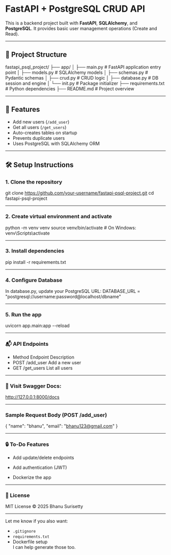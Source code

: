 # FastAPI + PostgreSQL CRUD API

This is a backend project built with **FastAPI**, **SQLAlchemy**, and **PostgreSQL**. It provides basic user management operations (Create and Read).

---
## 📁 Project Structure
fastapi_psql_project/
├── app/
│ ├── main.py # FastAPI application entry point
│ ├── models.py # SQLAlchemy models
│ ├── schemas.py # Pydantic schemas
│ ├── crud.py # CRUD logic
│ ├── database.py # DB session and engine
│ └── init.py # Package initializer
├── requirements.txt # Python dependencies
├── README.md # Project overview


---

## 🚀 Features

- Add new users (`/add_user`)
- Get all users (`/get_users`)
- Auto-creates tables on startup
- Prevents duplicate users
- Uses PostgreSQL with SQLAlchemy ORM

---

## 🛠 Setup Instructions

### 1. Clone the repository

git clone https://github.com/your-username/fastapi-psql-project.git
cd fastapi-psql-project

---

### 2. Create virtual environment and activate

python -m venv venv
source venv/bin/activate  # On Windows: venv\Scripts\activate

---

### 3. Install dependencies
pip install -r requirements.txt

---
### 4. Configure Database
In database.py, update your PostgreSQL URL:
DATABASE_URL = "postgresql://username:password@localhost/dbname"

---

### 5. Run the app
uvicorn app.main:app --reload

---

### 📬 API Endpoints
- Method	Endpoint	Description
- POST	/add_user	Add a new user
- GET	/get_users	List all users
 ---
### 📘 Visit Swagger Docs:
http://127.0.0.1:8000/docs

---
### Sample Request Body (POST /add_user)
{
  "name": "bhanu",
  "email": "bhanu123@gmail.com"
}

---
### 🔒 To-Do Features
- Add update/delete endpoints

- Add authentication (JWT)

- Dockerize the app

---


### 📄 License
MIT License © 2025 Bhanu Surisetty

---

Let me know if you also want:

- `.gitignore`
- `requirements.txt`
- Dockerfile setup  
I can help generate those too.


